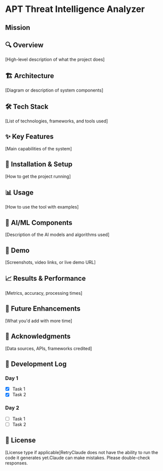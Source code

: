 # APT Threat Intelligence Analyzer

## Mission


## 🔍 Overview
[High-level description of what the project does]

## 🏗️ Architecture
[Diagram or description of system components]

## 🛠️ Tech Stack
[List of technologies, frameworks, and tools used]

## ✨ Key Features
[Main capabilities of the system]

## 🚀 Installation & Setup
[How to get the project running]

## 📊 Usage
[How to use the tool with examples]

## 🧠 AI/ML Components
[Description of the AI models and algorithms used]

## 🎨 Demo
[Screenshots, video links, or live demo URL]

## 📈 Results & Performance
[Metrics, accuracy, processing times]

## 🔮 Future Enhancements
[What you'd add with more time]

## 🙏 Acknowledgments
[Data sources, APIs, frameworks credited]

## 📝 Development Log
### Day 1
- [x] Task 1
- [x] Task 2

### Day 2
- [ ] Task 1
- [ ] Task 2

## 📄 License
[License type if applicable]RetryClaude does not have the ability to run the code it generates yet.Claude can make mistakes. Please double-check responses.